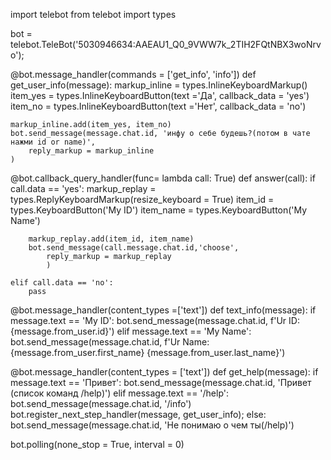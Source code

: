 import telebot
from telebot import types

bot = telebot.TeleBot('5030946634:AAEAU1_Q0_9VWW7k_2TIH2FQtNBX3woNrvo');


@bot.message_handler(commands = ['get_info', 'info'])
def get_user_info(message):
	markup_inline = types.InlineKeyboardMarkup()
	item_yes = types.InlineKeyboardButton(text ='Да', callback_data = 'yes')
	item_no = types.InlineKeyboardButton(text ='Нет', callback_data = 'no')

	markup_inline.add(item_yes, item_no)
	bot.send_message(message.chat.id, 'инфу о себе будешь?(потом в чате нажми id or name)',
		reply_markup = markup_inline
	)

@bot.callback_query_handler(func= lambda call: True)
def answer(call):
	if call.data == 'yes':
		markup_replay = types.ReplyKeyboardMarkup(resize_keyboard = True)
		item_id = types.KeyboardButton('My ID')
		item_name = types.KeyboardButton('My Name')

		markup_replay.add(item_id, item_name)
		bot.send_message(call.message.chat.id,'choose',
			reply_markup = markup_replay
			)

	elif call.data == 'no':
		pass

@bot.message_handler(content_types =['text'])
def text_info(message):
	if message.text ==  'My ID':
		bot.send_message(message.chat.id, f'Ur ID: {message.from_user.id}')
	elif message.text == 'My Name':
		bot.send_message(message.chat.id, f'Ur Name: {message.from_user.first_name} {message.from_user.last_name}')


@bot.message_handler(content_types = ['text'])
def get_help(message):
	if message.text == 'Привет':
		bot.send_message(message.chat.id, 'Привет (список команд /help)')
	elif message.text == '/help':
		bot.send_message(message.chat.id, '/info')
		bot.register_next_step_handler(message, get_user_info);
	else:
		bot.send_message(message.chat.id, 'Не понимаю о чем ты(/help)')
	


bot.polling(none_stop = True, interval = 0)
